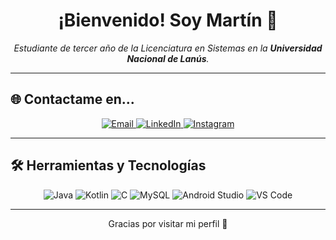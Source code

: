 <h1 align="center">  
  ¡Bienvenido! Soy Martín 👋  
</h1>

<p align="center">
  <em>Estudiante de tercer año de la Licenciatura en Sistemas en la <strong>Universidad Nacional de Lanús</strong>.</em>
</p>

<hr>

## 🌐 Contactame en...

<p align="center">
  <a href="mailto:echavarria.martin@hotmail.com">
  <img src="https://img.shields.io/badge/echavarria.martin@hotmail.com-D14836?style=for-the-badge&logo=gmail&logoColor=white" alt="Email"/>
</a>
  <a href="https://www.linkedin.com/in/martin-alejandro-echavarria/" target="_blank">
    <img src="https://img.shields.io/badge/LinkedIn-0077B5?style=for-the-badge&logo=linkedin&logoColor=white" alt="LinkedIn"/>
  </a>
  <a href="https://www.instagram.com/martinechav_/" target="_blank">
    <img src="https://img.shields.io/badge/Instagram-E4405F?style=for-the-badge&logo=instagram&logoColor=white" alt="Instagram"/>
  </a>
</p>

---

## 🛠️ Herramientas y Tecnologías

<p align="center">
  <img src="https://img.shields.io/badge/Java-ED8B00?style=for-the-badge&logo=java&logoColor=white" alt="Java"/>
  <img src="https://img.shields.io/badge/Kotlin-0095D5?style=for-the-badge&logo=kotlin&logoColor=white" alt="Kotlin"/>
  <img src="https://img.shields.io/badge/C-00599C?style=for-the-badge&logo=c&logoColor=white" alt="C"/>
  <img src="https://img.shields.io/badge/MySQL-4479A1?style=for-the-badge&logo=mysql&logoColor=white" alt="MySQL"/>
  <img src="https://img.shields.io/badge/Android_Studio-3DDC84?style=for-the-badge&logo=android-studio&logoColor=white" alt="Android Studio"/>
  <img src="https://img.shields.io/badge/VS_Code-007ACC?style=for-the-badge&logo=visual-studio-code&logoColor=white" alt="VS Code"/>
</p>

---

<p align="center">
  Gracias por visitar mi perfil 🙌
</p>


